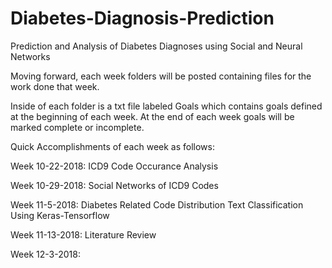 # Diabetes-Diagnosis-Prediction
Prediction and Analysis of Diabetes Diagnoses using Social and Neural Networks

Moving forward, each week folders will be posted containing files for the work done that week.

Inside of each folder is a txt file labeled Goals which contains goals defined at the beginning of each week.
At the end of each week goals will be marked complete or incomplete.

Quick Accomplishments of each week as follows:

Week 10-22-2018:
ICD9 Code Occurance Analysis

Week 10-29-2018:
Social Networks of ICD9 Codes 

Week 11-5-2018:
Diabetes Related Code Distribution
Text Classification Using Keras-Tensorflow

Week 11-13-2018:
Literature Review 

Week 12-3-2018:
